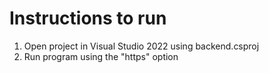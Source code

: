 # Instructions to run

1. Open project in Visual Studio 2022 using backend.csproj
2. Run program using the "https" option